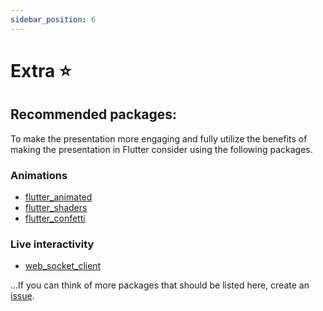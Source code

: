 ```yaml
---
sidebar_position: 6
---
```


# Extra ⭐️

## Recommended packages:

To make the presentation more engaging and fully utilize the benefits of making the presentation in Flutter consider using the following packages.

### Animations

- [flutter_animated](https://pub.dev/packages/flutter_animate)
- [flutter_shaders](https://pub.dev/packages/flutter_shaders)
- [flutter_confetti](https://pub.dev/packages/confetti)

### Live interactivity

- [web_socket_client](https://pub.dev/packages/web_socket_client)

...If you can think of more packages that should be listed here, create an [issue](https://github.com/lucas-goldner/FlutterShow-Docs/issues).
